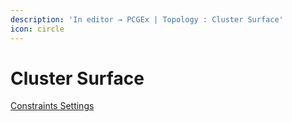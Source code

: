 ```yaml
---
description: 'In editor → PCGEx | Topology : Cluster Surface'
icon: circle
---
```


# Cluster Surface

<a href="../../pathfinding/contours/#constraints-settings" class="button secondary">Constraints Settings</a>
